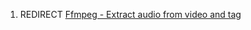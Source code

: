 1.  REDIRECT [Ffmpeg - Extract audio from video and
    tag](Ffmpeg_-_Extract_audio_from_video_and_tag "wikilink")
